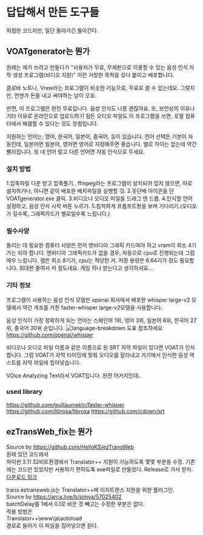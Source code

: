 # 답답해서 만든 도구들
허접한 코드지만, 일단 돌아가긴 돌아간다. 

## VOATgenerator는 뭔가 
원래는 제가 쓰려고 만들다가 
"사용자가 무료, 무제한으로 이용할 수 있는 음성 인식 자막 생성 프로그램(비디오 지원)" 
이런 거창한 목적을 갖다 붙이고 배포합니다. 

클로바 노트나, Vrew라는 프로그램이 비슷한 기능으로, 무료로 쓸 수 있는데요. 
그렇지만, 언젠가 돈을 내고 써야하는 날이 오죠. 

반면, 이 프로그램은 완전 무료입니다. 음성 인식도 나름 괜찮아요. 
또, 보안상의 이유나 기타 이유로 온라인으로 업로드하기 힘든 오디오 파일도 
이 프로그램을 쓰면, 로컬 컴퓨터에서 해결할 수 있다는 것도 장점입니다. 

지원하는 언어는, 영어, 한국어, 일본어, 중국어, 등이 있습니다. 
언어 선택은 기본이 자동인데, 
일본어면 일본어, 영어면 영어로 지정해주면 좋습니다. 별로 차이는 없는데 약간 빨라집니다. 
윗 네 언어 말고 다른 언어면 자동 인식으로 두세요. 

### 설치 방법
1.압축파일 다운 받고 압축풀기.. 
ffmpeg라는 프로그램이 설치되어 있지 않으면, 따로 설치하거나, 아니면 같이 배포한 배치파일을 실행할 것. 
2.돗단배 아이콘을 단 VOATgenerator.exe 클릭. 
3.비디오나 오디오 파일들 드래그 앤 드롭. 
4.인식할 언어 설정하고, 음성 인식 시작 버튼 누르기. 
5.침착하게 프롬프트창을 보며 기다리기.(오디오가 길수록, 그래픽카드가 별로일수록 느립니다.) 

### 필수사양
돌리는 데 필요한 컴퓨터 사양은 먼저 엔비디아 그래픽 카드여야 하고 vram이 최소 4기가는 되야 합니다. 
엔비디아 그래픽카드가 없을 경우, 자동으로 cpu로 진행되는데 그럼 매우 느립니다. 
램은 최소 8기가, cpu는 적당한 거. 
저장 용량은 6.64기가 정도 필요합니다. 최대한 줄여서 저 정도네요. 게임 하나 받는다고 생각하셔요... 

### 기타 정보
프로그램이 사용하는 음성 인식 모델은 openai 회사에서 배포한 whisper large-v2 모델에서 
약간 개조를 거친 faster-whisper large-v2모델을 사용합니다. 

음성 인식이 가장 정확하게 되는 언어는 스페인어 1위, 영어 3위, 일본어 6위, 한국어 27위, 중국어 30위 순입니다. 
![language-breakdown](https://user-images.githubusercontent.com/81058727/230164953-3be0fa92-448f-4afe-a9d3-53159df755dd.svg) 
도표 참조하세요 
https://github.com/openai/whisper 

비디오나 오디오 파일 이름과 같은 이름으로 된 SRT 자막 파일이 있다면 VOAT가 인식합니다. 
그럼 VOAT가 자막 타이밍에 맞춰 오디오를 잘라내고 
거기에서 인식한 음성 텍스트를 자막 파일에 집어넣습니다. 

VOice Analyzing Text라서 VOAT입니다. 완전 어거지인데.. 

### used library
https://github.com/guillaumekln/faster-whisper 
https://github.com/librosa/librosa 
https://github.com/cdown/srt 





## ezTransWeb_fix는 뭔가
Source by https://github.com/HelloKS/ezTransWeb  
원래 있던 코드에서  
파이썬 3.11 32비트환경에서 Translator++ 지원이 가능하도록 몇몇 부분을 수정.
기존에는 코드만 있었지만 사용하기 편하도록 exe파일로 만들었다. Release로 가서 받자.  
[다운로드 링크](https://github.com/gembleman/JPtoKR_Tools/releases/tag/eztransWeb)

trans.eztransweb.js는 Translator++에 이지트랜스 지원을 위한 플러그인.  
Source by https://arca.live/b/simya/57025402  
batchDelay를 1에서 0.1로 바꾼 것 빼고는 수정한 부분은 없다.  
적용 방법은  
Translator++\www\js\autoload  
경로로 들어가 이 파일을 집어넣으면 된다.  
